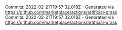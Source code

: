 Commits: 2022-02-21T19:57:32.018Z - Generated via https://github.com/marketplace/actions/artificial-grass
<br>
Commits: 2022-02-21T19:57:32.018Z - Generated via https://github.com/marketplace/actions/artificial-grass
<br>
